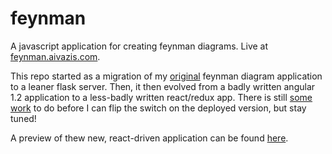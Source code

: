 # feynman
A javascript application for creating feynman diagrams. Live at [feynman.aivazis.com](http://feynman.aivazis.com).

This repo started as a migration of my [original](https://github.com/AlecAivazis/feynman-old) feynman diagram 
application to a leaner flask server. Then, it then evolved from a badly written angular 1.2 application to a less-badly
written react/redux app. There is still [some work](https://github.com/AlecAivazis/feynman/projects/1) to do before I can flip the switch on the deployed version, but stay tuned!

A preview of thew new, react-driven application can be found [here](https://warrior-tortoise-70216.netlify.com/).
